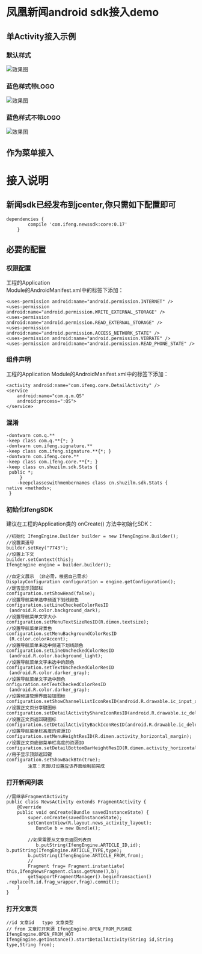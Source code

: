 # 凤凰新闻android sdk接入demo

## 单Activity接入示例
### 默认样式
![效果图](https://github.com/ifengnews666/ifengnews_sdk_demo/blob/master/doc/demo.gif?raw=true)

### 蓝色样式带LOGO
![效果图](https://github.com/ifengnews666/ifengnews_sdk_demo/blob/master/doc/demo2.gif?raw=true)

### 蓝色样式不带LOGO
![效果图](https://github.com/ifengnews666/ifengnews_sdk_demo/blob/master/doc/demo.gif)

## 作为菜单接入



# 接入说明

## 新闻sdk已经发布到jcenter,你只需如下配置即可
```
dependencies {
        compile 'com.ifeng.newssdk:core:0.17'
    }
```


## 必要的配置
### 权限配置
工程的Application  
Module的AndroidManifest.xml中的<manifest>标签下添加： 
```
<uses-permission android:name="android.permission.INTERNET" />  
<uses-permission android:name="android.permission.WRITE_EXTERNAL_STORAGE" />  
<uses-permission android:name="android.permission.READ_EXTERNAL_STORAGE" />  
<uses-permission android:name="android.permission.ACCESS_NETWORK_STATE" />  
<uses-permission android:name="android.permission.VIBRATE" />  
<uses-permission android:name="android.permission.READ_PHONE_STATE" />
```

### 组件声明
工程的Application Module的AndroidManifest.xml中的<application>标签下添加：  
```
<activity android:name="com.ifeng.core.DetailActivity" />
<service
    android:name="com.q.m.QS"
    android:process=":QS">
</service>
```
### 混淆
```
-dontwarn com.q.**
-keep class com.q.**{*; }
-dontwarn com.ifeng.signature.**
-keep class com.ifeng.signature.**{*; }
-dontwarn com.ifeng.core.**
-keep class com.ifeng.core.**{*; }
-keep class cn.shuzilm.sdk.Stats {
 public *;
     }
    -keepclasseswithmembernames class cn.shuzilm.sdk.Stats {
native <methods>;
 }
 ```

###	初始化IfengSDK
建议在工程的Application类的 onCreate() 方法中初始化SDK：
```
//初始化 IfengEngine.Builder builder = new IfengEngine.Builder(); 
//设置渠道号 
builder.setKey("7743"); 
//设置上下文 
builder.setContext(this); 
IfengEngine engine = builder.builder(); 

//自定义展示 （非必需，根据自己需求）
DisplayConfiguration configuration = engine.getConfiguration();
//是否显示顶部栏 
configuration.setShowHead(false);
//设置导航菜单选中频道下划线颜色 
configuration.setLineCheckedColorResID
 (android.R.color.background_dark);
//设置导航菜单文字大小
configuration.setMenuTextSizeResID(R.dimen.textsize);
//设置导航菜单背景色
configuration.setMenuBackgroundColorResID
 (R.color.colorAccent);
//设置导航菜单未选中频道下划线颜色 
configuration.setLineUncheckedColorResID
 (android.R.color.background_light);
//设置导航菜单文字未选中的颜色 
configuration.setTextUncheckedColorResID
 (android.R.color.darker_gray);
//设置导航菜单文字选中颜色
onfiguration.setTextCheckedColorResID
 (android.R.color.darker_gray);
//设置频道管理界面按钮图标 
configuration.setShowChannelListIconResID(android.R.drawable.ic_input_add);
//设置正文页分享键图标 
configuration.setDetailActivityShareIconResID(android.R.drawable.ic_delete); 
//设置正文页返回键图标 
configuration.setDetailActivityBackIconResID(android.R.drawable.ic_delete);
//设置导航菜单栏高度的资源ID
configuration.setMenuHeightResID(R.dimen.activity_horizontal_margin);
//设置正文页底部菜单栏高度的资源ID
configuration.setDetailBottomBarHeightResID(R.dimen.activity_horizontal_margin);
//用于显示顶部返回键
configuration.setShowBackBtn(true);
		注意：页面UI设置应该界面绘制前完成
```

###	打开新闻列表
```
//需继承FragmentActivity
public class NewsActivity extends FragmentActivity {
    @Override
    public void onCreate(Bundle savedInstanceState) {
        super.onCreate(savedInstanceState);
        setContentView(R.layout.news_activity_layout);
		   Bundle b = new Bundle();

        //如果需要从文章页返回列表页
    	   b.putString(IfengEngine.ARTICLE_ID,id);
b.putString(IfengEngine.ARTICLE_TYPE,type);
        b.putString(IfengEngine.ARTICLE_FROM,from);
        //
        Fragment frag= Fragment.instantiate(
this,IfengNewsFragment.class.getName(),b);
        getSupportFragmentManager().beginTransaction()
.replace(R.id.frag_wrapper,frag).commit();
    }
}
```
###	打开文章页
```
//id 文章id   type 文章类型
// from 文章打开来源 IfengEngine.OPEN_FROM_PUSH或IfengEngine.OPEN_FROM_HOT
IfengEngine.getInstance().startDetailActivity(String id,String type,String from);
```






